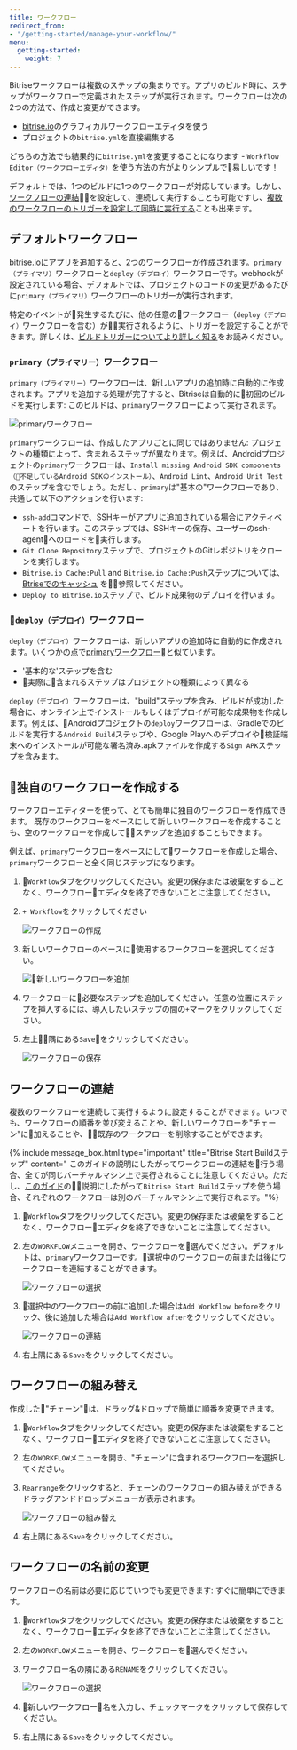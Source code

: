 ```yaml
---
title: ワークフロー
redirect_from:
- "/getting-started/manage-your-workflow/"
menu:
  getting-started:
    weight: 7
---
```

Bitriseワークフローは複数のステップの集まりです。アプリのビルド時に、ステップがワークフローで定義されたステップが実行されます。ワークフローは次の2つの方法で、作成と変更ができます。

* [bitrise.io](https://www.bitrise.io)のグラフィカルワークフローエディタを使う
* プロジェクトの`bitrise.yml`を直接編集する

どちらの方法でも結果的に`bitrise.yml`を変更することになります - `Workflow Editor（ワークフローエディタ）`を使う方法の方がよりシンプルで易しいです！

デフォルトでは、1つのビルドに1つのワークフローが対応しています。しかし、[ワークフローの連結](/getting-started/getting-started-workflows#chain-workflows-together)を設定して、連続して実行することも可能ですし、[複数のワークフローのトリガーを設定して同時に実行する](/builds/triggering-builds/trigger-multiple-workflows)ことも出来ます。

## デフォルトワークフロー

[bitrise.io](https://www.bitrise.io)にアプリを追加すると、2つのワークフローが作成されます。`primary（プライマリ）`ワークフローと`deploy（デプロイ）`ワークフローです。webhookが設定されている場合、デフォルトでは、プロジェクトのコードの変更があるたびに`primary（プライマリ）`ワークフローのトリガーが実行されます。

特定のイベントが発生するたびに、他の任意のワークフロー（`deploy（デプロイ）`ワークフローを含む）が実行されるように、トリガーを設定することができます。詳しくは、[ビルドトリガーについてより詳しく知る](/builds/triggering-builds/triggering-builds)をお読みください。

### `primary（プライマリー）`ワークフロー

`primary（プライマリー）`ワークフローは、新しいアプリの追加時に自動的に作成されます。アプリを追加する処理が完了すると、Bitriseは自動的に初回のビルドを実行します: このビルドは、`primary`ワークフローによって実行されます。

![primaryワークフロー](/img/getting-started/primary-workflow.png)

`primary`ワークフローは、作成したアプリごとに同じではありません: プロジェクトの種類によって、含まれるステップが異なります。例えば、Androidプロジェクトの`primary`ワークフローは、`Install missing Android SDK components（不足しているAndroid SDKのインストール）`、`Android Lint`、`Android Unit Test`のステップを含むでしょう。ただし、`primary`は"基本の"ワークフローであり、共通して以下のアクションを行います:

* `ssh-add`コマンドで、SSHキーがアプリに追加されている場合にアクティベートを行います。このステップでは、SSHキーの保存、ユーザーのssh-agentへのロードを実行します。
* `Git Clone Repository`ステップで、プロジェクトのGitレポジトリをクローンを実行します。
* `Bitrise.io Cache:Pull` and `Bitrise.io Cache:Push`ステップについては、[Btriseでのキャッシュ](/caching/about-caching) を参照してください。
* `Deploy to Bitrise.io`ステップで、ビルド成果物のデプロイを行います。

### `deploy（デプロイ）`ワークフロー

`deploy（デプロイ）`ワークフローは、新しいアプリの追加時に自動的に作成されます。いくつかの点で[primaryワークフロー](/getting-started/getting-started-workflows#the-primary-workflow)と似ています。

* '基本的な'ステップを含む
* 実際に含まれるステップはプロジェクトの種類によって異なる

`deploy（デプロイ）`ワークフローは、"build"ステップを含み、ビルドが成功した場合に、オンライン上でインストールもしくはデプロイが可能な成果物を作成します。例えば、Androidプロジェクトの`deploy`ワークフローは、Gradleでのビルドを実行する`Android Build`ステップや、Google Playへのデプロイや検証端末へのインストールが可能な署名済み.apkファイルを作成する`Sign APK`ステップを含みます。

## 独自のワークフローを作成する

ワークフローエディターを使って、とても簡単に独自のワークフローを作成できます。
既存のワークフローをベースにして新しいワークフローを作成することも、空のワークフローを作成してステップを追加することもできます。

例えば、`primary`ワークフローをベースにしてワークフローを作成した場合、`primary`ワークフローと全く同じステップになります。

1. `Workflow`タブをクリックしてください。変更の保存または破棄をすることなく、ワークフローエディタを終了できないことに注意してください。
2. `+ Workflow`をクリックしてください

   ![ワークフローの作成](/img/getting-started/create-workflow.png)
3. 新しいワークフローのベースに使用するワークフローを選択してください。

   ![新しいワークフローを追加](/img/getting-started/add-new-workflow.png)
4. ワークフローに必要なステップを追加してください。任意の位置にステップを挿入するには、導入したいステップの間の`+`マークをクリックしてください。
5. 左上隅にある`Save`をクリックしてください。

   ![ワークフローの保存](/img/getting-started/save-workflow.png)

## ワークフローの連結

複数のワークフローを連続して実行するように設定することができます。いつでも、ワークフローの順番を並び変えることや、新しいワークフローを"チェーン"に加えることや、既存のワークフローを削除することができます。

{% include message_box.html type="important" title="Bitrise Start Buildステップ" content="
このガイドの説明にしたがってワークフローの連結を行う場合、全てが同じバーチャルマシン上で実行されることに注意してください。ただし、[このガイド](/builds/triggering-builds/trigger-multiple-workflows)の説明にしたがって`Bitrise Start Build`ステップを使う場合、それぞれのワークフローは別のバーチャルマシン上で実行されます。"%}

1. `Workflow`タブをクリックしてください。変更の保存または破棄をすることなく、ワークフローエディタを終了できないことに注意してください。
2. 左の`WORKFLOW`メニューを開き、ワークフローを選んでください。デフォルトは、`primary`ワークフローです。選択中のワークフローの前または後にワークフローを連結することができます。

   ![ワークフローの選択](/img/getting-started/selecting-workflows.png)
3. 選択中のワークフローの前に追加した場合は`Add Workflow before`をクリック、後に追加した場合は`Add Workflow after`をクリックしてください。

   ![ワークフローの連結](/img/getting-started/chain-workflow.png)
4. 右上隅にある`Save`をクリックしてください。

## ワークフローの組み替え

作成した"チェーン"は、ドラッグ&ドロップで簡単に順番を変更できます。

1. `Workflow`タブをクリックしてください。変更の保存または破棄をすることなく、ワークフローエディタを終了できないことに注意してください。
2. 左の`WORKFLOW`メニューを開き、"チェーン"に含まれるワークフローを選択してください。
3. `Rearrange`をクリックすると、チェーンのワークフローの組み替えができるドラッグアンドドロップメニューが表示されます。

   ![ワークフローの組み替え](/img/getting-started/rearrange-workflows.png)
4. 右上隅にある`Save`をクリックしてください。

## ワークフローの名前の変更

ワークフローの名前は必要に応じていつでも変更できます: すぐに簡単にできます。

1. `Workflow`タブをクリックしてください。変更の保存または破棄をすることなく、ワークフローエディタを終了できないことに注意してください。
2. 左の`WORKFLOW`メニューを開き、ワークフローを選んでください。
3. ワークフロー名の隣にある`RENAME`をクリックしてください。

   ![ワークフローの選択](/img/getting-started/selecting-workflows.png)
4. 新しいワークフロー名を入力し、チェックマークをクリックして保存してください。
5. 右上隅にある`Save`をクリックしてください。
